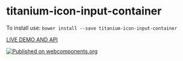 # titanium-icon-input-container

To install use: `bower install --save titanium-icon-input-container`

[ LIVE DEMO AND API ](https://www.webcomponents.org/element/LssPolymerElements/titanium-icon-input-container)

[![Published on webcomponents.org](https://img.shields.io/badge/webcomponents.org-published-blue.svg)](https://www.webcomponents.org/element/titanium-icon-input-container/titanium-icon-input-container)

<!---
```
<custom-element-demo>
  <template is="dom-bind">
    <script src="../webcomponentsjs/webcomponents-lite.js"></script>
    <link rel="import" href="../paper-input/paper-input.html">
    <link rel="import" href="../iron-icons/iron-icons.html">
    
    <link rel="import" href="titanium-icon-input-container.html">
    <style is="custom-style">
      
    </style>
    <titanium-icon-input-container invalid="{{invalid}}" icon="alarm">
        <paper-input invalid="[[invalid]]"></paper-input>
    </titanium-icon-input-container>
    <next-code-block></next-code-block>
  </template>
</custom-element-demo>
```
-->
```html

```
